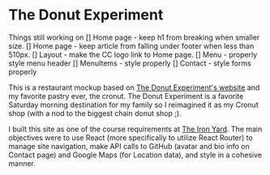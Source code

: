 # The Donut Experiment

Things still working on
[] Home page - keep h1 from breaking when smaller size.
[] Home page - keep article from falling under footer when less than 510px.
[] Layout - make the CC logo link to Home page.
[] Menu - properly style menu header
[] MenuItems - style properly
[] Contact - style forms properly

This is a restaurant mockup based on [The Donut Experiment's website](http://thedonutexperiment.com/) and my favorite pastry ever, the cronut. The Donut Experiment is a favorite Saturday morning destination for my family so I reimagined it as my Cronut shop (with a nod to the biggest chain donut shop ;).

I built this site as one of the course requirements at [The Iron Yard](https://www.theironyard.com/). The main objectives were to use React (more specifically to utilize React Router) to manage site navigation, make API calls to GitHub (avatar and bio info on Contact page) and Google Maps (for Location data), and style in a cohesive manner.
